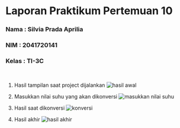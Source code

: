 # Laporan Praktikum Pertemuan 10
### Nama : Silvia Prada Aprilia
### NIM : 2041720141
### Kelas : TI-3C
<br>

1. Hasil tampilan saat project dijalankan
![hasil awal](img/Screenshot_20221114_120007.jpg)

2. Masukkan nilai suhu yang akan dikonversi
![masukkan nilai suhu](img/Screenshot_20221114_120040.jpg)

3. Hasil saat dikonversi
![konversi](img/Screenshot_20221114_120049.jpg)

4. Hasil akhir
![hasil akhir](img/Screenshot_20221114_120055.jpg)
